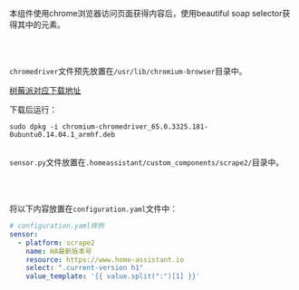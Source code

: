 本组件使用chrome浏览器访问页面获得内容后，使用beautiful soap selector获得其中的元素。

<br>
<br>

`chromedriver`文件预先放置在`/usr/lib/chromium-browser`目录中。

[树莓派对应下载地址](https://launchpad.net/ubuntu/trusty/armhf/chromium-chromedriver/65.0.3325.181-0ubuntu0.14.04.1)

下载后运行：

`sudo dpkg -i chromium-chromedriver_65.0.3325.181-0ubuntu0.14.04.1_armhf.deb`
<br>
<br>

`sensor.py`文件放置在`.homeassistant/custom_components/scrape2/`目录中。

<br>
<br>

将以下内容放置在`configuration.yaml`文件中：
```yaml
# configuration.yaml样例
sensor:
  - platform: scrape2
    name: HA最新版本号
    resource: https://www.home-assistant.io
    select: ".current-version h1"
    value_template: '{{ value.split(":")[1] }}'
```
